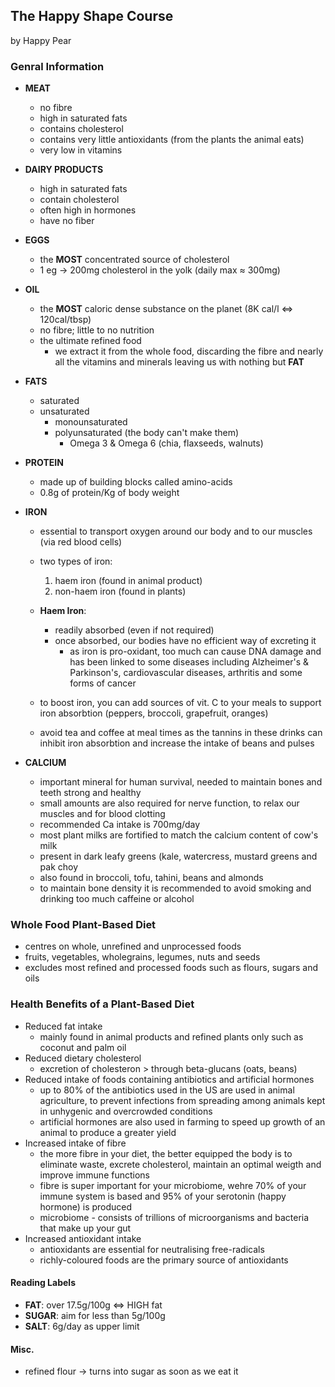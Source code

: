 ## The Happy Shape Course
by Happy Pear

### **Genral Information**

* **MEAT**
  * no fibre
  * high in saturated fats
  * contains cholesterol
  * contains very little antioxidants (from the plants the animal eats)
  * very low in vitamins
  
* **DAIRY PRODUCTS**
  * high in saturated fats
  * contain cholesterol
  * often high in hormones
  * have no fiber
  
* **EGGS**
  * the **MOST** concentrated source of cholesterol
  * 1 eg -> 200mg cholesterol in the yolk (daily max ≈ 300mg)
 
* **OIL**
  * the **MOST** caloric dense substance on the planet (8K cal/l <=> 120cal/tbsp)
  * no fibre; little to no nutrition
  * the ultimate refined food
    * we extract it from the whole food, discarding the fibre and nearly all the vitamins and minerals leaving us with nothing but **FAT**

* **FATS**
  * saturated
  * unsaturated
    * monounsaturated
    * polyunsaturated (the body can't make them)
      * Omega 3 & Omega 6 (chia, flaxseeds, walnuts) 
      
* **PROTEIN**
  * made up of building blocks called amino-acids
  * 0.8g of protein/Kg of body weight
  
* **IRON**
  * essential to transport oxygen around our body and to our muscles (via red blood cells)
  * two types of iron:
    1. haem iron (found in animal product)
    1. non-haem iron (found in plants)
    
  * **Haem Iron**:
    * readily absorbed (even if not required)
    * once absorbed, our bodies have no efficient way of excreting it
      * as iron is pro-oxidant, too much can cause DNA damage and has been linked to some diseases including Alzheimer's & Parkinson's, cardiovascular diseases, arthritis and some forms of cancer
      
  * to boost iron, you can add sources of vit. C to your meals to support iron absorbtion (peppers, broccoli, grapefruit, oranges)
  * avoid tea and coffee at meal times as the tannins in these drinks can inhibit iron absorbtion and increase the intake of beans and pulses
  
* **CALCIUM**
  * important mineral for human survival, needed to maintain bones and teeth strong and healthy
  * small amounts are also required for nerve function, to relax our muscles and for blood clotting
  * recommended Ca intake is 700mg/day
  * most plant milks are fortified to match the calcium content of cow's milk
  * present in dark leafy greens (kale, watercress, mustard greens and pak choy
  * also found in broccoli, tofu, tahini, beans and almonds
  * to maintain bone density it is recommended to avoid smoking and drinking too much caffeine or alcohol
  
  
### **Whole Food Plant-Based Diet**
- centres on whole, unrefined and unprocessed foods
- fruits, vegetables, wholegrains, legumes, nuts and seeds
- excludes most refined and processed foods such as flours, sugars and oils

### Health Benefits of a Plant-Based Diet
* Reduced fat intake
  * mainly found in animal products and refined plants only such as coconut and palm oil
* Reduced dietary cholesterol
  * excretion of cholesteron > through beta-glucans (oats, beans)
* Reduced intake of foods containing antibiotics and artificial hormones
  * up to 80% of the antibiotics used in the US are used in animal agriculture, to prevent infections from spreading among animals kept in unhygenic and overcrowded conditions
  * artificial hormones are also used in farming to speed up growth of an animal to produce a greater yield
* Increased intake of fibre
  * the more fibre in your diet, the better equipped the body is to eliminate waste, excrete cholesterol, maintain an optimal weigth and improve immune functions
  * fibre is super important for your microbiome, wehre 70% of your immune system is based and 95% of your serotonin (happy hormone) is produced
  * microbiome - consists of trillions of microorganisms and bacteria that make up your gut
* Increased antioxidant intake
  * antioxidants are essential for neutralising free-radicals
  * richly-coloured foods are the primary source of antioxidants
  
 #### Reading Labels
 * **FAT**: over 17.5g/100g <=> HIGH fat
 * **SUGAR**: aim for less than 5g/100g
 * **SALT**: 6g/day as upper limit

#### Misc.
- refined flour -> turns into sugar as soon as we eat it
